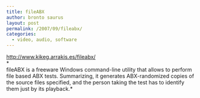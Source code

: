 ```yaml
---
title: fileABX
author: bronto saurus
layout: post
permalink: /2007/09/fileabx/
categories:
  - video, audio, software
---
```

<a href="http://www.kikeg.arrakis.es/fileabx/" target="_blank" >http://www.kikeg.arrakis.es/fileabx/</a>  
*  
fileABX is a freeware Windows command-line utility that allows to perform file based ABX tests. Summarizing, it generates ABX-randomized copies of the source files specified, and the person taking the test has to identify them just by its playback.*